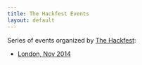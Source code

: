 ```yaml
---
title: The Hackfest Events
layout: default
---
```


Series of events organized by [The Hackfest](http://www.the-hackfest.com/):
* [London, Nov 2014](london-2014.html)
